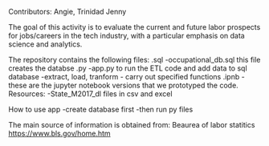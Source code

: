 Contributors: Angie, Trinidad Jenny

The goal of this activity is to evaluate the current and future labor prospects for jobs/careers in the tech industry, with a particular emphasis on data science and analytics.

The repository contains the following files:
.sql
-occupational_db.sql this file creates the databse
.py
-app.py to run the ETL code and add data to sql database
-extract, load, tranform - carry out specified functions
.ipnb
-these are the jupyter notebook versions that we prototyped the code.
Resources:
-State_M2017_dl files in csv and excel

How to use app
-create database first
-then run py files

The main source of information is obtained from:
Beaurea of labor statitics
https://www.bls.gov/home.htm

